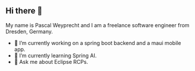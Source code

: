 ## Hi there 👋

My name is Pascal Weyprecht and I am a freelance software engineer from Dresden, Germany.

- 🔭 I’m currently working on a spring boot backend and a maui mobile app.
- 🌱 I’m currently learning Spring AI.
- 💬 Ask me about Eclipse RCPs.

<!--
**fx-world/fx-world** is a ✨ _special_ ✨ repository because its `README.md` (this file) appears on your GitHub profile.

Here are some ideas to get you started:



- 👯 I’m looking to collaborate on ...
- 🤔 I’m looking for help with ...

- 📫 How to reach me: ...
- 😄 Pronouns: ...
- ⚡ Fun fact: ...
-->
